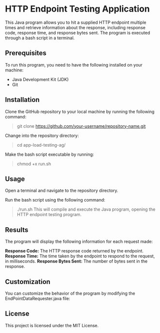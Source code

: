 # HTTP Endpoint Testing Application
This Java program allows you to hit a supplied HTTP endpoint multiple times and retrieve information about the response, including response code, response time, and response bytes sent. The program is executed through a bash script in a terminal.

## Prerequisites
To run this program, you need to have the following installed on your machine:

- Java Development Kit (JDK)
- Git

## Installation
Clone the GitHub repository to your local machine by running the following command:
> git clone https://github.com/your-username/repository-name.git

Change into the repository directory:
> cd app-load-testing-ag/

Make the bash script executable by running:
> chmod +x run.sh

## Usage
Open a terminal and navigate to the repository directory.

Run the bash script using the following command:
> ./run.sh
This will compile and execute the Java program, opening the HTTP endpoint testing program.

## Results
The program will display the following information for each request made:

**Response Code:** The HTTP response code returned by the endpoint.
**Response Time:** The time taken by the endpoint to respond to the request, in milliseconds.
**Response Bytes Sent:** The number of bytes sent in the response.

## Customization
You can customize the behavior of the program by modifying the EndPointDataRequester.java file:

## License
This project is licensed under the MIT License.






